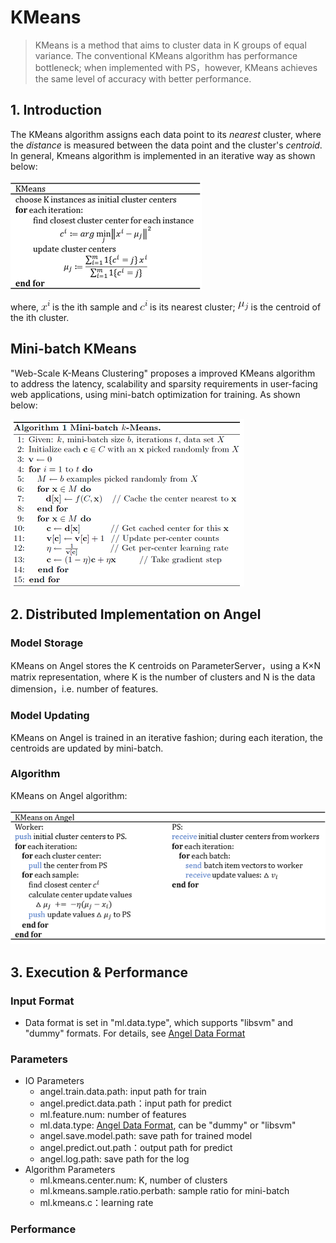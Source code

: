 # KMeans

> KMeans is a method that aims to cluster data in K groups of equal variance. The conventional KMeans algorithm has performance bottleneck; when implemented with PS，however, KMeans achieves the same level of accuracy with better performance.

## 1. Introduction 

The KMeans algorithm assigns each data point to its *nearest* cluster, where the *distance* is measured between the data point and the cluster's *centroid*. In general, Kmeans algorithm is implemented in an iterative way as shown below:  

![kmeans](../img/kmeans.png)   

where, ![xi](../img/xi.png) is the ith sample and ![ci](../img/ci.png) is its nearest cluster; ![miu_j](../img/miu_j.png) is the centroid of the ith cluster. 


## Mini-batch KMeans
"Web-Scale K-Means Clustering" proposes a improved KMeans algorithm to address the latency, scalability and sparsity requirements in user-facing web applications, using mini-batch optimization for training. As shown below:

![mini_batch_kmeans](../img/mini_batch_kmeans.png)


## 2. Distributed Implementation on Angel

### Model Storage
KMeans on Angel stores the K centroids on ParameterServer，using a K×N matrix representation, where K is the number of clusters and N is the data dimension，i.e. number of features. 

### Model Updating
KMeans on Angel is trained in an iterative fashion; during each iteration, the centroids are updated by mini-batch. 

### Algorithm
KMeans on Angel algorithm:
 
![KMeans_on_Angel](../img/KMeans_on_Angel.png)  


## 3. Execution & Performance

### Input Format

* Data format is set in "ml.data.type", which supports "libsvm" and "dummy" formats. For details, see [Angel Data Format](data_format_en.md)

### Parameters
* IO Parameters
  * angel.train.data.path: input path for train
  * angel.predict.data.path：input path for predict
  * ml.feature.num: number of features
  * ml.data.type: [Angel Data Format](data_format_en.md), can be "dummy" or "libsvm"
  * angel.save.model.path: save path for trained model
  *	angel.predict.out.path：output path for predict
  * angel.log.path: save path for the log
* Algorithm Parameters
  * ml.kmeans.center.num: K, number of clusters
  * ml.kmeans.sample.ratio.perbath: sample ratio for mini-batch
  * ml.kmeans.c：learning rate

### Performance
